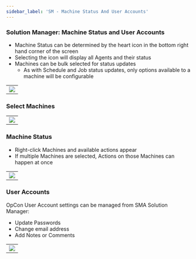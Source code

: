 ```yaml
---
sidebar_label: 'SM - Machine Status And User Accounts'
---
```


### Solution Manager: Machine Status and User Accounts

* Machine Status can be determined by the heart icon in the bottom right hand corner of the screen
* Selecting the icon will display all Agents and their status
* Machines can be bulk selected for status updates
  * As with Schedule and Job status updates, only options available to a machine will be configurable

||
|---|
|![](../static/imgbasic/Picture83.png)|

### Select Machines

||
|---|
|![](../static/imgbasic/Picture84.png)|

### Machine Status

* Right-click Machines and available actions appear
* If multiple Machines are selected, Actions on those Machines can happen at once

||
|---|
|![](../static/imgbasic/Picture85.png)|

### User Accounts

OpCon User Account settings can be managed from SMA Solution Manager:

* Update Passwords
* Change email address
* Add Notes or Comments

||
|---|
|![](../static/imgbasic/Picture86.png)|